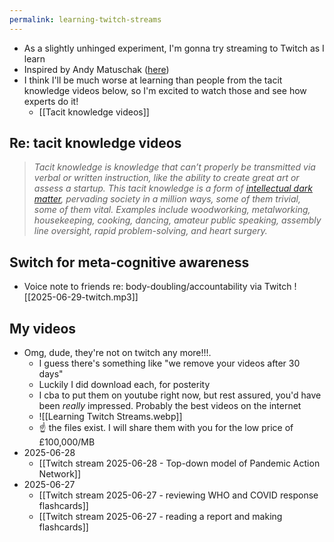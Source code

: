 ```yaml
---
permalink: learning-twitch-streams
---
```


- As a slightly unhinged experiment, I'm gonna try streaming to Twitch as I learn
- Inspired by Andy Matuschak ([here](https://www.youtube.com/watch?v=kG2_6ToMZgI))
- I think I'll be much worse at learning than people from the tacit knowledge videos below, so I'm excited to watch those and see how experts do it!
	- [[Tacit knowledge videos]]
## Re: tacit knowledge videos
> *Tacit knowledge is knowledge that can’t properly be transmitted via verbal or written instruction, like the ability to create great art or assess a startup. This tacit knowledge is a form of [intellectual dark matter](https://youtu.be/-KPAD1UjpsE), pervading society in a million ways, some of them trivial, some of them vital. Examples include woodworking, metalworking, housekeeping, cooking, dancing, amateur public speaking, assembly line oversight, rapid problem-solving, and heart surgery.*
## Switch for meta-cognitive awareness
- Voice note to friends re: body-doubling/accountability via Twitch
![[2025-06-29-twitch.mp3]]
## My videos
- <span class="text-red">Omg, dude, they're not on twitch any more!!!.</span>
	- I guess there's something like "we remove your videos after 30 days"
	- Luckily I did download each, for posterity
	- I cba to put them on youtube right now, but rest assured, you'd have been *really* impressed. Probably the best videos on the internet
	- ![[Learning Twitch Streams.webp]]
	- ☝️ the files exist. I will share them with you for the low price of £100,000/MB
- 2025-06-28 
	- [[Twitch stream 2025-06-28 - Top-down model of Pandemic Action Network]]
- 2025-06-27
	- [[Twitch stream 2025-06-27 - reviewing WHO and COVID response flashcards]]	
	- [[Twitch stream 2025-06-27 - reading a report and making flashcards]]